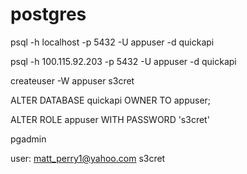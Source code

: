 # postgres


psql -h localhost -p 5432 -U appuser -d quickapi

psql -h 100.115.92.203 -p 5432 -U appuser -d quickapi 

createuser -W appuser
s3cret



ALTER DATABASE quickapi OWNER TO appuser;

ALTER ROLE appuser WITH PASSWORD 's3cret'

pgadmin

user:
matt_perry1@yahoo.com
s3cret